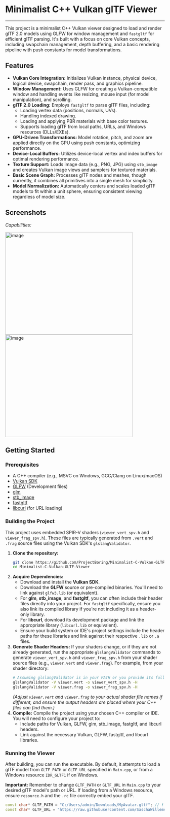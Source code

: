 # Minimalist C++ Vulkan glTF Viewer

---

This project is a minimalist C++ Vulkan viewer designed to load and render glTF 2.0 models using GLFW for window management and `fastgltf` for efficient glTF parsing. It's built with a focus on core Vulkan concepts, including swapchain management, depth buffering, and a basic rendering pipeline with push constants for model transformations.

## Features

* **Vulkan Core Integration:** Initializes Vulkan instance, physical device, logical device, swapchain, render pass, and graphics pipeline.
* **Window Management:** Uses GLFW for creating a Vulkan-compatible window and handling events like resizing, mouse input (for model manipulation), and scrolling.
* **glTF 2.0 Loading:** Employs `fastgltf` to parse glTF files, including:
    * Loading vertex data (positions, normals, UVs).
    * Handling indexed drawing.
    * Loading and applying PBR materials with base color textures.
    * Supports loading glTF from local paths, URLs, and Windows resources (DLLs/EXEs).
* **GPU-Driven Transformations:** Model rotation, pitch, and zoom are applied directly on the GPU using push constants, optimizing performance.
* **Device-Local Buffers:** Utilizes device-local vertex and index buffers for optimal rendering performance.
* **Texture Support:** Loads image data (e.g., PNG, JPG) using `stb_image` and creates Vulkan image views and samplers for textured materials.
* **Basic Scene Graph:** Processes glTF nodes and meshes, though currently, it combines all primitives into a single mesh for simplicity.
* **Model Normalization:** Automatically centers and scales loaded glTF models to fit within a unit sphere, ensuring consistent viewing regardless of model size.

## Screenshots

*Capabilities:*

<img width="402" height="323" alt="image" src="https://github.com/user-attachments/assets/9367f236-40bb-4110-a41f-f5ffa35a1698" />
<img width="402" height="323" alt="image" src="https://github.com/user-attachments/assets/eae6afa6-012a-4797-ba40-73191743e830" />

## Getting Started

### Prerequisites

* A C++ compiler (e.g., MSVC on Windows, GCC/Clang on Linux/macOS)
* [Vulkan SDK](https://vulkan.lunarg.com/sdk/home)
* [GLFW](https://www.glfw.org/download.html) (Development files)
* [glm](https://github.com/g-truc/glm)
* [stb_image](https://github.com/nothings/stb)
* [fastgltf](https://github.com/KhronosGroup/glTF-Parser)
* [libcurl](https://curl.se/libcurl/) (for URL loading)

### Building the Project

This project uses embedded SPIR-V shaders (`viewer_vert_spv.h` and `viewer_frag_spv.h`). These files are typically generated from `.vert` and `.frag` source files using the Vulkan SDK's `glslangValidator`.

1.  **Clone the repository:**
    ```bash
    git clone https://github.com/ProjectBoring/Minimalist-C-Vulkan-GLTF-Viewer.git
    cd Minimalist-C-Vulkan-GLTF-Viewer
    ```
2.  **Acquire Dependencies:**
    * Download and install the **Vulkan SDK**.
    * Download the **GLFW** source or pre-compiled binaries. You'll need to link against `glfw3.lib` (or equivalent).
    * For **glm**, **stb_image**, and **fastgltf**, you can often include their header files directly into your project. For `fastgltf` specifically, ensure you also link its compiled library if you're not including it as a header-only library.
    * For **libcurl**, download its development package and link the appropriate library (`libcurl.lib` or equivalent).
    * Ensure your build system or IDE's project settings include the header paths for these libraries and link against their respective `.lib` or `.a` files.
3.  **Generate Shader Headers:** If your shaders change, or if they are not already generated, run the appropriate `glslangValidator` commands to generate `viewer_vert_spv.h` and `viewer_frag_spv.h` from your shader source files (e.g., `viewer.vert` and `viewer.frag`). For example, from your shader directory:
    ```bash
    # Assuming glslangValidator is in your PATH or you provide its full path
    glslangValidator -V viewer.vert -o viewer_vert_spv.h -H
    glslangValidator -V viewer.frag -o viewer_frag_spv.h -H
    ```
    *(Adjust `viewer.vert` and `viewer.frag` to your actual shader file names if different, and ensure the output headers are placed where your C++ files can find them.)*
4.  **Compile:** Compile the project using your chosen C++ compiler or IDE. You will need to configure your project to:
    * Include paths for Vulkan, GLFW, glm, stb_image, fastgltf, and libcurl headers.
    * Link against the necessary Vulkan, GLFW, fastgltf, and libcurl libraries.

### Running the Viewer

After building, you can run the executable. By default, it attempts to load a glTF model from `GLTF_PATH` or `GLTF_URL` specified in `Main.cpp`, or from a Windows resource `IDR_GLTF1` if on Windows.

**Important:** Remember to change `GLTF_PATH` or `GLTF_URL` in `Main.cpp` to your desired glTF model's path or URL. If loading from a Windows resource, ensure `resource.h` and the `.rc` file correctly embed your glTF.

```cpp
const char* GLTF_PATH = "C:/Users/admin/Downloads/MyAvatar.gltf"; // ❗ CHANGE TO YOUR MODEL
const char* GLTF_URL = "https://raw.githubusercontent.com/SaschaWillems/Vulkan-glTF-PBR/refs/heads/master/data/models/DamagedHelmet/glTF-Embedded/DamagedHelmet.gltf"; // ❗ CHANGE TO YOUR MODEL
